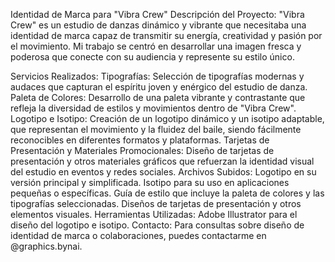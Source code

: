 Identidad de Marca para "Vibra Crew"
Descripción del Proyecto:
"Vibra Crew" es un estudio de danzas dinámico y vibrante que necesitaba una identidad de marca capaz de transmitir su energía, creatividad y pasión por el movimiento. Mi trabajo se centró en desarrollar una imagen fresca y poderosa que conecte con su audiencia y represente su estilo único.

Servicios Realizados:
Tipografías: Selección de tipografías modernas y audaces que capturan el espíritu joven y enérgico del estudio de danza.
Paleta de Colores: Desarrollo de una paleta vibrante y contrastante que refleja la diversidad de estilos y movimientos dentro de "Vibra Crew".
Logotipo e Isotipo: Creación de un logotipo dinámico y un isotipo adaptable, que representan el movimiento y la fluidez del baile, siendo fácilmente reconocibles en diferentes formatos y plataformas.
Tarjetas de Presentación y Materiales Promocionales: Diseño de tarjetas de presentación y otros materiales gráficos que refuerzan la identidad visual del estudio en eventos y redes sociales.
Archivos Subidos:
Logotipo en su versión principal y simplificada.
Isotipo para su uso en aplicaciones pequeñas o específicas.
Guía de estilo que incluye la paleta de colores y las tipografías seleccionadas.
Diseños de tarjetas de presentación y otros elementos visuales.
Herramientas Utilizadas:
Adobe Illustrator para el diseño del logotipo e isotipo.
Contacto:
Para consultas sobre diseño de identidad de marca o colaboraciones, puedes contactarme en @graphics.bynai.
